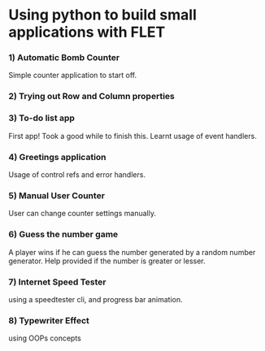 # Using python to build small applications with FLET

### 1) Automatic Bomb Counter
 Simple counter application to start off.

### 2) Trying out Row and Column properties

### 3) To-do list app
 First app! Took a good while to finish this. Learnt usage of event handlers.

### 4) Greetings application
Usage of control refs and error handlers.

### 5) Manual User Counter
User can change counter settings manually.

### 6) Guess the number game
A player wins if he can guess the number generated by a random number generator. Help provided if the number is greater or lesser.

### 7) Internet Speed Tester
using a speedtester cli, and progress bar animation.

### 8) Typewriter Effect
using OOPs concepts

